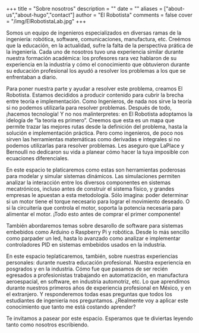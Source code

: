+++
title = "Sobre nosotros"
description = ""
date = ""
aliases = ["about-us","about-hugo","contact"]
author = "El Robotista"
comments = false
cover = "/img/ElRobotistaLab.jpg"
+++

Somos un equipo de ingenieros especializados en diversas ramas de la ingeniería: robótica, software, comunicaciones, manufactura, etc. Creémos que la educación, en la actualidad, sufre la falta de la perspectiva prática de la ingeniería. Cada uno de nosotros tuvo una experiencia similar durante nuestra formación académica: los profesores rara vez hablaron de su experiencia en la industria y cómo el conocimiento que obtuvieron durante su educación profesional los ayudó a resolver los problemas a los que se enfrentaban a diario.

Para poner nuestra parte y ayudar a resolver este problema, creamos El Robotista. Estamos decididos a producir contenido para cubrir la brecha entre teoría e implementación. Como Ingenieros, de nada nos sirve la teoría si no podemos utilizarla para resolver problemas. Después de todo, ¡hacemos tecnología! Y no nos malinterpretes: en El Robotista adoptamos la idelogía de “la teoría es primero”. Creemos que esta es un mapa que permite trazar las mejores rutas desde la definición del problema, hasta la solución e implementación práctica. Pero como ingenieros, de poco nos sirven las herramientas matemáticas como derivadas e integrales si no podemos utilizarlas para resolver problemas. Les aseguro que LaPlace y Bernoulli no dedicaron su vida a planear cómo hacer la tuya imposible con ecuaciones diferenciales.

En este espacio te platicaremos como estas son herramientas poderosas para modelar y simular sistemas dinámicos. Las simulaciones permiten analizar la interacción entre los diversos componentes en sistemas mecatrónicos, incluso antes de construir el sistema físico, y grandes empresas le apuestan a esta metodología. Sólo imagina: poder determinar si un motor tiene el torque necesario para lograr el movimiento deseado. O si la circuitería que controla el motor, soporta la potencia necesaria para alimentar el motor. ¡Todo esto antes de comprar el primer componente!

También abordaremos temas sobre desarollo de software para sistemas embebidos como Arduino o Raspberry Pi y robótica. Desde lo más sencillo como parpader un led, hasta lo avanzado como analizar e implementar controladores PID en sistemas embebidos usados en la industria.

En este espacio teplaticaremos, también, sobre nuestras experiencias personales: durante nuestra educación profesional. Nuestra experiencia en posgrados y en la industria. Cómo fue que pasamos de ser recién egresados a profesionistas trabajando en automatización, en manufactura aeroespacial, en software, en industria automotriz, etc. Lo que aprendimos durante nuestros primeros años de experiencia profesional en México, y en el extranjero. Y responderemos todas esas preguntas que todos los estudiantes de ingeniería nos preguntamos. ¿Realmente voy a aplicar este conocimiento que tanto me está costando aprender?

Te invitamos a pasear por este espacio. Esperamos que te diviertas leyendo tanto como nosotros escribiendo.
